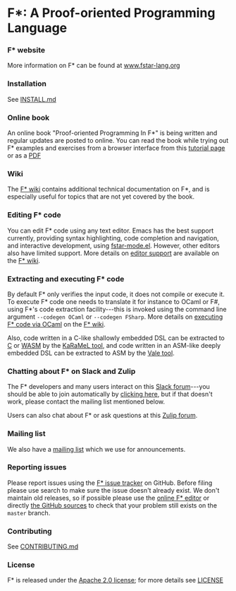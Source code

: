 F*: A Proof-oriented Programming Language
=========================================

### F\* website

More information on F\* can be found at www.fstar-lang.org

### Installation

See [INSTALL.md](https://github.com/FStarLang/FStar/blob/master/INSTALL.md)

### Online book

An online book "Proof-oriented Programming In F*" is being written and regular updates are
posted to online. You can read the book while trying out F* examples and exercises
from a browser interface from this [tutorial page] or as a [PDF]

[tutorial page]: https://www.fstar-lang.org/tutorial/
[PDF]: http://fstar-lang.org/tutorial/proof-oriented-programming-in-fstar.pdf

### Wiki

The [F\* wiki] contains additional technical documentation on F\*, and is especially useful
for topics that are not yet covered by the book.

[F\* wiki]: https://github.com/FStarLang/FStar/wiki

### Editing F* code

You can edit F\* code using any text editor. Emacs has the best support currently,
providing syntax highlighting, code completion and navigation, and interactive development,
using [fstar-mode.el]. However, other editors also have limited support.
More details on [editor support] are available on the [F\* wiki].

[editor support]: https://github.com/FStarLang/FStar/wiki/Editor-support-for-F*
[fstar-mode.el]: https://github.com/FStarLang/fstar-mode.el

### Extracting and executing F* code

By default F* only verifies the input code, it does not compile or execute it.
To execute F* code one needs to translate it for instance to OCaml or F\#,
using F\*'s code extraction facility---this is invoked using the
command line argument `--codegen OCaml` or `--codegen FSharp`.
More details on [executing F\* code via OCaml] on the [F\* wiki].

[executing F\* code via OCaml]: https://github.com/FStarLang/FStar/wiki/Executing-F*-code

Also, code written in a C-like shallowly embedded DSL can be extracted to
[C](https://arxiv.org/abs/1703.00053)
or [WASM](https://doi.ieeecomputersociety.org/10.1109/SP.2019.00064)
by the [KaRaMeL tool](https://github.com/FStarLang/karamel),
and code written in an ASM-like deeply embedded DSL can be extracted
to ASM by the [Vale tool](https://github.com/project-everest/vale).

### Chatting about F* on Slack and Zulip

The F* developers and many users interact on this [Slack
forum](https://everestexpedition.slack.com)---you should be able to
join automatically by [clicking
here](https://aka.ms/JoinEverestSlack),
but if that doesn't work, please contact the mailing list mentioned
below.

Users can also chat about F* or ask questions at this [Zulip
forum](https://fstar.zulipchat.com).

### Mailing list

We also have a [mailing list] which we use for announcements. 

[mailing list]: https://groups.google.com/g/fstar-mailing-list

### Reporting issues

Please report issues using the [F\* issue tracker] on GitHub.
Before filing please use search to make sure the issue doesn't already exist.
We don't maintain old releases, so if possible please use the
[online F\* editor] or directly [the GitHub sources] to check
that your problem still exists on the `master` branch.

[F\* issue tracker]: https://github.com/FStarLang/FStar/issues
[online F\* editor]: https://www.fstar-lang.org/run.php
[the GitHub sources]: [https://github.com/FStarLang/FStar/blob/master/INSTALL.md#building-f-from-sources

### Contributing

See [CONTRIBUTING.md](https://github.com/FStarLang/FStar/blob/master/CONTRIBUTING.md)

### License

F* is released under the [Apache 2.0 license]; for more details
see [LICENSE](https://github.com/FStarLang/FStar/blob/master/LICENSE)

[Apache 2.0 license]: https://www.apache.org/licenses/LICENSE-2.0
